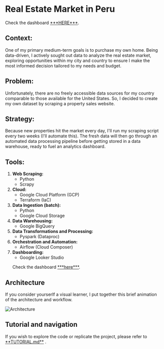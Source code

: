 <!DOCTYPE html>
<html lang="en">
<head>
  <meta charset="UTF-8">
  <meta name="viewport" content="width=device-width, initial-scale=1.0">
</head>
<body>
  <h1>Real Estate Market in Peru</h1>

  <p>Check the dashboard <a href="https://lookerstudio.google.com/reporting/12479d0d-f7b8-4cdb-b7f3-f987547e56bb">***HERE***</a>.</p>

  <h2>Context:</h2>
  <p>One of my primary medium-term goals is to purchase my own home. Being data-driven, I actively sought out data to analyze the real estate market, exploring opportunities within my city and country to ensure I make the most informed decision tailored to my needs and budget.</p>

  <h2>Problem:</h2>
  <p>Unfortunately, there are no freely accessible data sources for my country comparable to those available for the United States. So, I decided to create my own dataset by scraping a property sales website.</p>
  
  <h2>Strategy:</h2>
  <p>Because new properties hit the market every day, I'll run my scraping script every two weeks (I'll automate this). The fresh data will then go through an automated data processing pipeline before getting stored in a data warehouse, ready to fuel an analytics dashboard.</p>

<h2>Tools:</h2>
<ol>
  <li>
    <strong>Web Scraping:</strong>
    <ul>
      <li>Python</li>
      <li>Scrapy</li>
    </ul>
  </li>
  <li>
    <strong>Cloud:</strong>
    <ul>
      <li>Google Cloud Platform (GCP)</li>
      <li>Terraform (IaC)</li>
    </ul>
  </li>
  <li>
    <strong>Data Ingestion (batch):</strong>
    <ul>
      <li>Python</li>
      <li>Google Cloud Storage</li>
      </ul>
  </li>
  <li>
    <strong>Data Warehousing:</strong>
    <ul>
      <li>Google BigQuery</li>
    </ul>
  </li>
  <li>
    <strong>Data Transformations and Processing:</strong>
    <ul>
      <li>Pyspark (Dataproc)</li>
    </ul>
  </li>
    <li>
    <strong>Orchestration and Automation:</strong>
    <ul>
      <li>Airflow (Cloud Composer)</li>
    </ul>
  </li>
  <li>
    <strong>Dashboarding:</strong>
    <ul>
      <li>Google Looker Studio</li>
    </ul>
    <p>Check the dashboard <a href="https://lookerstudio.google.com/reporting/12479d0d-f7b8-4cdb-b7f3-f987547e56bb">***here***</a>.</p>
  </li>
</ol>


  <h2>Architecture</h2>
  <p>If you consider yourserlf a visual learner, I put together this brief animation of the architecture and workflow.</p>
  
  
  
  ![Architecture](https://github.com/JChz6/DE-ZCamp-Project/assets/116318822/52293665-d9aa-4330-9bf0-5c3d556780a6)

  
  
  <h2>Tutorial and navigation</h2>
  <p>If you wish to explore the code or replicate the project, please refer to <a href="https://github.com/JChz6/DE-ZCamp-Project/blob/main/TUTORIAL.md">**TUTORIAL.md**</a> .</p>


</body>
</html>
